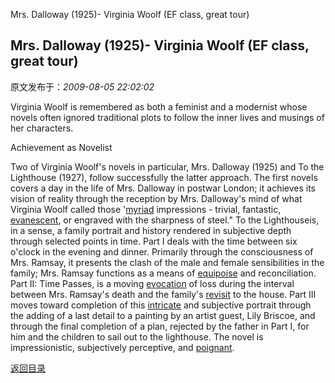Mrs. Dalloway (1925)- Virginia Woolf (EF class, great tour)
## Mrs. Dalloway (1925)- Virginia Woolf (EF class, great tour)

 原文发布于：*2009-08-05 22:02:02*

Virginia Woolf is remembered as both a feminist and a modernist
whose novels often ignored traditional plots to follow the inner
lives and musings of her characters.

Achievement as Novelist

Two of Virginia Woolf's novels in particular, Mrs.
Dalloway (1925) and To the Lighthouse (1927), follow
successfully the latter approach. The first novels covers a day in
the life of Mrs. Dalloway in postwar London; it achieves its vision
of reality through the reception by Mrs. Dalloway's mind of what
Virginia Woolf called those '[myriad](http&#58;//www.answers.com/topic/myriad)
impressions - trivial, fantastic, [evanescent](http&#58;//www.answers.com/topic/evanescent),
or engraved with the sharpness of steel." To the
Lighthouseis, in a sense, a family portrait and history
rendered in subjective depth through selected points in time. Part
I deals with the time between six o'clock in the evening and
dinner. Primarily through the consciousness of Mrs. Ramsay, it
presents the clash of the male and female sensibilities in the
family; Mrs. Ramsay functions as a means of [equipoise](http&#58;//www.answers.com/topic/equipoise)
and reconciliation. Part II&#58; Time Passes, is a
moving [evocation](http&#58;//www.answers.com/topic/evocation)
of loss during the interval between Mrs. Ramsay's death and the
family's [revisit](http&#58;//www.answers.com/topic/revisit)
to the house. Part III moves toward completion of this [intricate](http&#58;//www.answers.com/topic/intricate)
and subjective portrait through the adding of a last detail to a
painting by an artist guest, Lily Briscoe, and through the final
completion of a plan, rejected by the father in Part I, for him and
the children to sail out to the lighthouse. The novel is
impressionistic, subjectively perceptive, and [poignant](http&#58;//www.answers.com/topic/poignant).

[返回目录](index.html)
